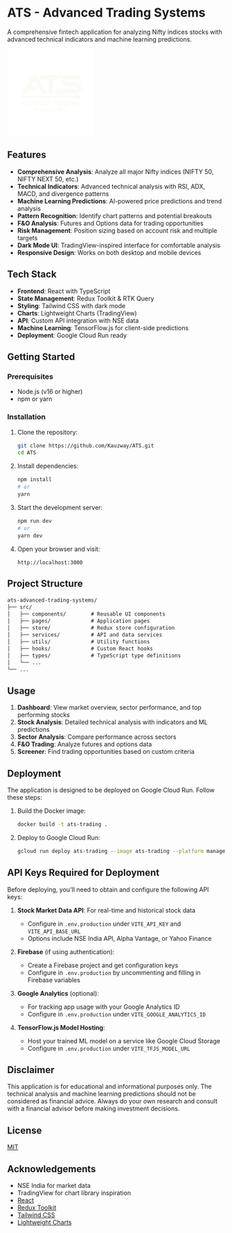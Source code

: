 # ATS - Advanced Trading Systems

A comprehensive fintech application for analyzing Nifty indices stocks with advanced technical indicators and machine learning predictions.

<img src="public/assets/images/ATS Logo_white_no_bg.png" alt="ATS Logo" width="200"/>

## Features

- **Comprehensive Analysis**: Analyze all major Nifty indices (NIFTY 50, NIFTY NEXT 50, etc.)
- **Technical Indicators**: Advanced technical analysis with RSI, ADX, MACD, and divergence patterns
- **Machine Learning Predictions**: AI-powered price predictions and trend analysis
- **Pattern Recognition**: Identify chart patterns and potential breakouts
- **F&O Analysis**: Futures and Options data for trading opportunities
- **Risk Management**: Position sizing based on account risk and multiple targets
- **Dark Mode UI**: TradingView-inspired interface for comfortable analysis
- **Responsive Design**: Works on both desktop and mobile devices

## Tech Stack

- **Frontend**: React with TypeScript
- **State Management**: Redux Toolkit & RTK Query
- **Styling**: Tailwind CSS with dark mode
- **Charts**: Lightweight Charts (TradingView)
- **API**: Custom API integration with NSE data
- **Machine Learning**: TensorFlow.js for client-side predictions
- **Deployment**: Google Cloud Run ready

## Getting Started

### Prerequisites

- Node.js (v16 or higher)
- npm or yarn

### Installation

1. Clone the repository:
   ```bash
   git clone https://github.com/Kauzway/ATS.git
   cd ATS
   ```

2. Install dependencies:
   ```bash
   npm install
   # or
   yarn
   ```

3. Start the development server:
   ```bash
   npm run dev
   # or
   yarn dev
   ```

4. Open your browser and visit:
   ```
   http://localhost:3000
   ```

## Project Structure

```
ats-advanced-trading-systems/
├── src/
│   ├── components/        # Reusable UI components
│   ├── pages/             # Application pages
│   ├── store/             # Redux store configuration
│   ├── services/          # API and data services
│   ├── utils/             # Utility functions
│   ├── hooks/             # Custom React hooks
│   ├── types/             # TypeScript type definitions
│   └── ...
└── ...
```

## Usage

1. **Dashboard**: View market overview, sector performance, and top performing stocks
2. **Stock Analysis**: Detailed technical analysis with indicators and ML predictions
3. **Sector Analysis**: Compare performance across sectors
4. **F&O Trading**: Analyze futures and options data
5. **Screener**: Find trading opportunities based on custom criteria

## Deployment

The application is designed to be deployed on Google Cloud Run. Follow these steps:

1. Build the Docker image:
   ```bash
   docker build -t ats-trading .
   ```

2. Deploy to Google Cloud Run:
   ```bash
   gcloud run deploy ats-trading --image ats-trading --platform managed
   ```

## API Keys Required for Deployment

Before deploying, you'll need to obtain and configure the following API keys:

1. **Stock Market Data API**: For real-time and historical stock data
   - Configure in `.env.production` under `VITE_API_KEY` and `VITE_API_BASE_URL`
   - Options include NSE India API, Alpha Vantage, or Yahoo Finance

2. **Firebase** (if using authentication):
   - Create a Firebase project and get configuration keys
   - Configure in `.env.production` by uncommenting and filling in Firebase variables

3. **Google Analytics** (optional):
   - For tracking app usage with your Google Analytics ID
   - Configure in `.env.production` under `VITE_GOOGLE_ANALYTICS_ID`

4. **TensorFlow.js Model Hosting**:
   - Host your trained ML model on a service like Google Cloud Storage
   - Configure in `.env.production` under `VITE_TFJS_MODEL_URL`

## Disclaimer

This application is for educational and informational purposes only. The technical analysis and machine learning predictions should not be considered as financial advice. Always do your own research and consult with a financial advisor before making investment decisions.

## License

[MIT](LICENSE)

## Acknowledgements

- NSE India for market data
- TradingView for chart library inspiration
- [React](https://reactjs.org/)
- [Redux Toolkit](https://redux-toolkit.js.org/)
- [Tailwind CSS](https://tailwindcss.com/)
- [Lightweight Charts](https://github.com/tradingview/lightweight-charts)